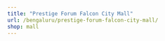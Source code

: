```yaml
---
title: "Prestige Forum Falcon City Mall"
url: /bengaluru/prestige-forum-falcon-city-mall/
shop: mall
---
```


